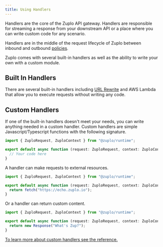 ```yaml
---
title: Using Handlers
---
```


Handlers are the core of the Zuplo API gateway. Handlers are responsible for streaming a response from your downstream API or a place where you can write custom code for any scenario.

Handlers are in the middle of the request lifecycle of Zuplo between inbound and outbound [policies](./policies.md).

Zuplo comes with several built-in handlers as well as the ability to write your own with a custom module.

## Built In Handlers

There are several built-in handlers including [URL Rewrite](../handlers/url-rewrite.md) and AWS Lambda that allow you to execute requests without writing any code.

## Custom Handlers

If one of the built-in handlers doesn't meet your needs, you can write anything needed in a custom handler. Custom handlers are simple Javascript/Typescript functions with the following signature.

```ts
import { ZuploRequest, ZuploContext } from "@zuplo/runtime";

export default async function (request: ZuploRequest, context: ZuploContext) {
  // Your code here
}
```

A handler can make requests to external resources.

```ts
import { ZuploRequest, ZuploContext } from "@zuplo/runtime";

export default async function (request: ZuploRequest, context: ZuploContext) {
  return fetch("https://echo.zuplo.io");
}
```

Or a handler can return custom content.

```ts
import { ZuploRequest, ZuploContext } from "@zuplo/runtime";

export default async function (request: ZuploRequest, context: ZuploContext) {
  return new Response("What's Zup?");
}
```

[To learn more about custom handlers see the reference.](../handlers/custom-handler.md)
